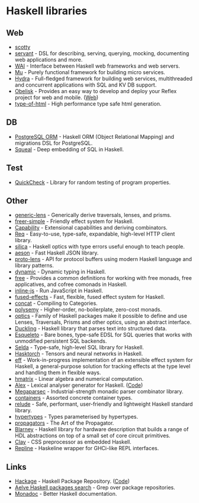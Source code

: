 # Haskell libraries

## Web

- [scotty](https://github.com/scotty-web/scotty)
- [servant](https://github.com/haskell-servant/servant) - DSL for describing, serving, querying, mocking, documenting web applications and more.
- [WAI](https://github.com/yesodweb/wai) - Interface between Haskell web frameworks and web servers.
- [Mu](https://github.com/higherkindness/mu-haskell) - Purely functional framework for building micro services.
- [Hydra](https://github.com/graninas/Hydra) - Full-fledged framework for building web services, multithreaded and concurrent applications with SQL and KV DB support.
- [Obelisk](https://github.com/obsidiansystems/obelisk) - Provides an easy way to develop and deploy your Reflex project for web and mobile. ([Web](https://haskell.zettel.page/2012403.html))
- [type-of-html](https://github.com/knupfer/type-of-html) - High performance type safe html generation.

## DB

- [PostgreSQL ORM](https://github.com/alevy/postgresql-orm) - Haskell ORM (Object Relational Mapping) and migrations DSL for PostgreSQL.
- [Squeal](https://github.com/morphismtech/squeal) - Deep embedding of SQL in Haskell.

## Test

- [QuickCheck](https://github.com/nick8325/quickcheck) - Library for random testing of program properties.

## Other

- [generic-lens](https://github.com/kcsongor/generic-lens) - Generically derive traversals, lenses, and prisms.
- [freer-simple](https://github.com/lexi-lambda/freer-simple) - Friendly effect system for Haskell.
- [Capability](https://github.com/tweag/capability) - Extensional capabilities and deriving combinators.
- [Req](https://github.com/mrkkrp/req) - Easy-to-use, type-safe, expandable, high-level HTTP client library.
- [silica](https://github.com/mrkgnao/silica) - Haskell optics with type errors useful enough to teach people.
- [aeson](https://github.com/bos/aeson) - Fast Haskell JSON library.
- [proto-lens](https://github.com/google/proto-lens) - API for protocol buffers using modern Haskell language and library patterns.
- [dynamic](https://github.com/chrisdone/dynamic) - Dynamic typing in Haskell.
- [free](https://github.com/ekmett/free) - Provides a common definitions for working with free monads, free applicatives, and cofree comonads in Haskell.
- [inline-js](https://github.com/tweag/inline-js) - Run JavaScript in Haskell.
- [fused-effects](https://github.com/fused-effects/fused-effects) - Fast, flexible, fused effect system for Haskell.
- [concat](https://github.com/conal/concat) - Compiling to Categories.
- [polysemy](https://github.com/polysemy-research/polysemy) - Higher-order, no-boilerplate, zero-cost monads.
- [optics](https://github.com/well-typed/optics) - Family of Haskell packages make it possible to define and use Lenses, Traversals, Prisms and other optics, using an abstract interface.
- [Duckling](https://github.com/facebook/duckling) - Haskell library that parses text into structured data.
- [Esqueleto](https://github.com/bitemyapp/esqueleto) - Bare bones, type-safe EDSL for SQL queries that works with unmodified persistent SQL backends.
- [Selda](https://github.com/valderman/selda) - Type-safe, high-level SQL library for Haskell.
- [Hasktorch](https://github.com/hasktorch/hasktorch) - Tensors and neural networks in Haskell.
- [eff](https://github.com/hasura/eff) - Work-in-progress implementation of an extensible effect system for Haskell, a general-purpose solution for tracking effects at the type level and handling them in flexible ways.
- [hmatrix](https://github.com/haskell-numerics/hmatrix) - Linear algebra and numerical computation.
- [Alex](https://www.haskell.org/alex/) - Lexical analyser generator for Haskell. ([Code](https://github.com/simonmar/alex))
- [Megaparsec](https://github.com/mrkkrp/megaparsec) - Industrial-strength monadic parser combinator library.
- [containers](https://github.com/haskell/containers) - Assorted concrete container types.
- [relude](https://github.com/kowainik/relude) - Safe, performant, user-friendly and lightweight Haskell standard library.
- [hypertypes](https://github.com/lamdu/hypertypes) - Types parameterised by hypertypes.
- [propagators](https://github.com/ekmett/propagators) - The Art of the Propagator.
- [Blarney](https://github.com/mn416/blarney) - Haskell library for hardware description that builds a range of HDL abstractions on top of a small set of core circuit primitives.
- [Clay](https://github.com/sebastiaanvisser/clay) - CSS preprocessor as embedded Haskell.
- [Repline](https://github.com/sdiehl/repline) - Haskeline wrapper for GHCi-like REPL interfaces.

## Links

- [Hackage](https://hackage.haskell.org/) - Haskell Package Repository. ([Code](https://github.com/haskell/hackage-server))
- [Aelve Haskell packages search](https://codesearch.aelve.com/haskell) - Grep over package repositories.
- [Monadoc](https://github.com/tfausak/monadoc) - Better Haskell documentation.
